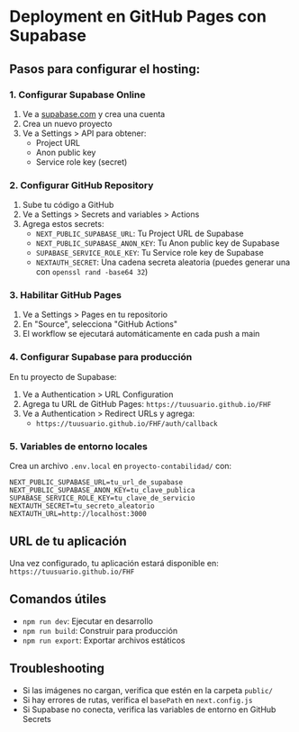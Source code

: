 # Deployment en GitHub Pages con Supabase

## Pasos para configurar el hosting:

### 1. Configurar Supabase Online
1. Ve a [supabase.com](https://supabase.com) y crea una cuenta
2. Crea un nuevo proyecto
3. Ve a Settings > API para obtener:
   - Project URL
   - Anon public key
   - Service role key (secret)

### 2. Configurar GitHub Repository
1. Sube tu código a GitHub
2. Ve a Settings > Secrets and variables > Actions
3. Agrega estos secrets:
   - `NEXT_PUBLIC_SUPABASE_URL`: Tu Project URL de Supabase
   - `NEXT_PUBLIC_SUPABASE_ANON_KEY`: Tu Anon public key de Supabase
   - `SUPABASE_SERVICE_ROLE_KEY`: Tu Service role key de Supabase
   - `NEXTAUTH_SECRET`: Una cadena secreta aleatoria (puedes generar una con `openssl rand -base64 32`)

### 3. Habilitar GitHub Pages
1. Ve a Settings > Pages en tu repositorio
2. En "Source", selecciona "GitHub Actions"
3. El workflow se ejecutará automáticamente en cada push a main

### 4. Configurar Supabase para producción
En tu proyecto de Supabase:
1. Ve a Authentication > URL Configuration
2. Agrega tu URL de GitHub Pages: `https://tuusuario.github.io/FHF`
3. Ve a Authentication > Redirect URLs y agrega:
   - `https://tuusuario.github.io/FHF/auth/callback`

### 5. Variables de entorno locales
Crea un archivo `.env.local` en `proyecto-contabilidad/` con:
```
NEXT_PUBLIC_SUPABASE_URL=tu_url_de_supabase
NEXT_PUBLIC_SUPABASE_ANON_KEY=tu_clave_publica
SUPABASE_SERVICE_ROLE_KEY=tu_clave_de_servicio
NEXTAUTH_SECRET=tu_secreto_aleatorio
NEXTAUTH_URL=http://localhost:3000
```

## URL de tu aplicación
Una vez configurado, tu aplicación estará disponible en:
`https://tuusuario.github.io/FHF`

## Comandos útiles
- `npm run dev`: Ejecutar en desarrollo
- `npm run build`: Construir para producción
- `npm run export`: Exportar archivos estáticos

## Troubleshooting
- Si las imágenes no cargan, verifica que estén en la carpeta `public/`
- Si hay errores de rutas, verifica el `basePath` en `next.config.js`
- Si Supabase no conecta, verifica las variables de entorno en GitHub Secrets
